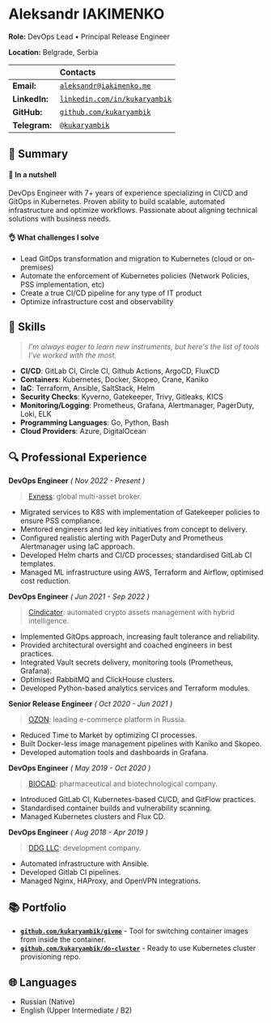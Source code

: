 # Aleksandr IAKIMENKO

**Role:** DevOps Lead • Principal Release Engineer

**Location:** Belgrade, Serbia

|               | Contacts                                                                  |
| :------------ | :------------------------------------------------------------------------ |
| **Email:**    | [`aleksandr@iakimenko.me`](mailto:aleksandr@iakimenko.me)                 |
| **LinkedIn:** | [`linkedin.com/in/kukaryambik`](https://www.linkedin.com/in/kukaryambik/) |
| **GitHub:**   | [`github.com/kukaryambik`](https://github.com/kukaryambik)                |
| **Telegram:** | [`@kukaryambik`](https://t.me/kukaryambik/)                               |

## 📌 Summary

#### 🥜 In a nutshell

DevOps Engineer with 7+ years of experience specializing in CI/CD and GitOps in Kubernetes.
Proven ability to build scalable, automated infrastructure and optimize workflows.
Passionate about aligning technical solutions with business needs.

#### 👌 What challenges I solve

- Lead GitOps transformation and migration to Kubernetes (cloud or on-premises)
- Automate the enforcement of Kubernetes policies (Network Policies, PSS implementation, etc)
- Create a true CI/CD pipeline for any type of IT product
- Optimize infrastructure cost and observability

## 🧰 Skills

> _I'm always eager to learn new instruments, but here's the list of tools I've worked with the most._

- **CI/CD**: GitLab CI, Circle CI, Github Actions, ArgoCD, FluxCD
- **Containers**: Kubernetes, Docker, Skopeo, Crane, Kaniko
- **IaC**: Terraform, Ansible, SaltStack, Helm
- **Security Checks**: Kyverno, Gatekeeper, Trivy, Gitleaks, KICS
- **Monitoring/Logging**: Prometheus, Grafana, Alertmanager, PagerDuty, Loki, ELK
- **Programming Languages**: Go, Python, Bash
- **Cloud Providers**: Azure, DigitalOcean

## 🔍 Professional Experience

**DevOps Engineer** _( Nov 2022 - Present )_

> [Exness](https://www.exness.com/): global multi-asset broker.

- Migrated services to K8S with implementation of Gatekeeper policies to ensure PSS compliance.
- Mentored engineers and led key initiatives from concept to delivery.
- Configured realistic alerting with PagerDuty and Prometheus Alertmanager using IaC approach.
- Developed Helm charts and CI/CD processes; standardised GitLab CI templates.
- Managed ML infrastructure using AWS, Terraform and Airflow, optimised cost reduction.

**DevOps Engineer** _( Jun 2021 - Sep 2022 )_

> [Cindicator](https://cindicator.com/): automated crypto assets management with hybrid intelligence.

- Implemented GitOps approach, increasing fault tolerance and reliability.
- Provided architectural oversight and coached engineers in best practices.
- Integrated Vault secrets delivery, monitoring tools (Prometheus, Grafana).
- Optimised RabbitMQ and ClickHouse clusters.
- Developed Python-based analytics services and Terraform modules.

**Senior Release Engineer** _( Oct 2020 - Jun 2021 )_

> [OZON](https://www.ozon.ru/): leading e-commerce platform in Russia.

- Reduced Time to Market by optimizing CI processes.
- Built Docker-less image management pipelines with Kaniko and Skopeo.
- Developed automation tools and dashboards in Grafana.

**DevOps Engineer** _( May 2019 - Oct 2020 )_

> [BIOCAD](https://eng.biocad.ru/): pharmaceutical and biotechnological company.

- Introduced GitLab CI, Kubernetes-based CI/CD, and GitFlow practices.
- Standardised container builds and vulnerability scanning.
- Managed Kubernetes clusters and Flux CD.

**DevOps Engineer** _( Aug 2018 - Apr 2019 )_

> [DDG LLC](https://www.linkedin.com/company/ddgcorp/about/): development company.

- Automated infrastructure with Ansible.
- Developed Gitlab CI pipelines.
- Managed Nginx, HAProxy, and OpenVPN integrations.

## 📚 Portfolio

- **[`github.com/kukaryambik/givme`](https://github.com/kukaryambik/givme)** - Tool for switching container images from inside the container.
- **[`github.com/kukaryambik/do-cluster`](https://github.com/kukaryambik/do-cluster)** - Ready to use Kubernetes cluster provisioning repo.

## 🌐 Languages

- Russian (Native)
- English (Upper Intermediate / B2)
